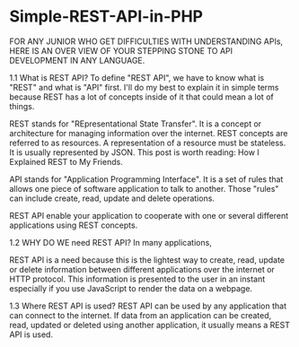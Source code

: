 # Simple-REST-API-in-PHP

FOR ANY JUNIOR WHO GET DIFFICULTIES WITH UNDERSTANDING APIs, HERE IS AN OVER VIEW OF YOUR STEPPING STONE TO API DEVELOPMENT IN ANY LANGUAGE.


1.1 What is REST API? To define "REST API", we have to know what is "REST" and what is "API" first. I'll do my best to explain it in simple terms because REST has a lot of concepts inside of it that could mean a lot of things. 


REST stands for "REpresentational State Transfer". It is a concept or architecture for managing information over the internet. REST concepts are referred to as resources. A representation of a resource must be stateless. It is usually represented by JSON. This post is worth reading: How I Explained REST to My Friends.




API stands for "Application Programming Interface". It is a set of rules that allows one piece of software application to talk to another. Those "rules" can include create, read, update and delete operations.  


REST API enable your application to cooperate with one or several different applications using REST concepts.  


1.2 WHY DO WE need REST API? In many applications, 


REST API is a need because this is the lightest way to create, read, update or delete information between different applications over the internet or HTTP protocol. This information is presented to the user in an instant especially if you use JavaScript to render the data on a webpage.  



1.3 Where REST API is used? REST API can be used by any application that can connect to the internet. If data from an application can be created, read, updated or deleted using another application, it usually means a REST API is used.
